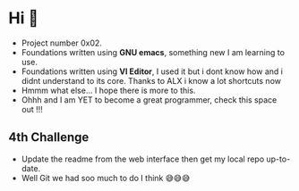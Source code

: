 # Hi :wave:

- Project number 0x02.
- Foundations written using **GNU emacs**, something new I am learning to use.
- Foundations written using **VI Editor**, I used it but i dont know how and i didnt understand to its core. Thanks to ALX i know a lot shortcuts now
- Hmmm what else... I hope there is more to this.
- Ohhh and I am YET to become a great programmer, check this space out !!!

## 4th Challenge

- Update the readme from the web interface then get my local repo up-to-date.
- Well Git we had soo much to do I think 😅😅😅
